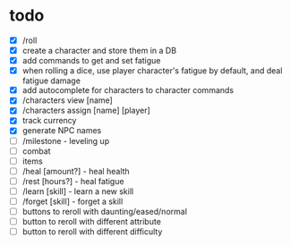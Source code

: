 # todo

- [x] /roll
- [x] create a character and store them in a DB
- [x] add commands to get and set fatigue
- [x] when rolling a dice, use player character's fatigue by default, and deal fatigue damage
- [x] add autocomplete for characters to character commands
- [x] /characters view [name]
- [x] /characters assign [name] [player]
- [x] track currency
- [x] generate NPC names
- [ ] /milestone - leveling up
- [ ] combat
- [ ] items
- [ ] /heal [amount?] - heal health
- [ ] /rest [hours?] - heal fatigue
- [ ] /learn [skill] - learn a new skill
- [ ] /forget [skill] - forget a skill
- [ ] buttons to reroll with daunting/eased/normal
- [ ] button to reroll with different attribute
- [ ] button to reroll with different difficulty
